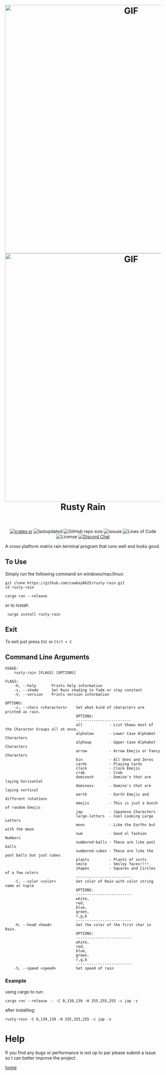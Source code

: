 <h1 align="center">
  <br>
  <img src="https://user-images.githubusercontent.com/43012445/105452071-411e4880-5c43-11eb-8ae2-4de61f310bf9.gif" alt="GIF" width="800">
  <img src="https://cdn.discordapp.com/attachments/509849754583302154/812942011400847391/emoji_rain.gif" alt="GIF" width="800">
  <br>
  Rusty Rain
  <br>
  <br>
</h1>

<p align="center">
  <a href="https://crates.io/crates/rusty-rain"><img alt="crates.io" src="https://img.shields.io/crates/v/rusty-rain.svg"></a>
  <a><img alt="lastupdated" src="https://img.shields.io/github/last-commit/cowboy8625/rusty-rain"></a>
  <a><img alt="GitHub repo size" src="https://img.shields.io/github/repo-size/cowboy8625/rusty-rain"></a>
  <a><img alt="issuse" src="https://img.shields.io/github/issues/cowboy8625/rusty-rain"></a>
  <a><img alt="Lines of Code" src="https://img.shields.io/tokei/lines/github/cowboy8625/rusty-rain"></a>
  <a><img alt="License" src="https://img.shields.io/badge/License-MIT-blue.svg"></a>
  <a href="https://discord.gg/KwnGX8P"><img alt="Discord Chat" src="https://img.shields.io/discord/509849754155614230"></a>
</p>

A cross platform matrix rain terminal program that runs well and looks good.

## To Use

Simply run the following command on windows/mac/linux:

```
git clone https://github.com/cowboy8625/rusty-rain.git
cd rusty-rain
```
```
cargo run --release
```

or to install:

```
 cargo install rusty-rain
```

## Exit

To exit just press `ESC` or `Ctrl + C`


## Command Line Arguments

```
USAGE:
    rusty-rain [FLAGS] [OPTIONS]

FLAGS:
    -h, --help       Prints help information
    -s, --shade      Set Rain shading to fade or stay constant
    -V, --version    Prints version information

OPTIONS:
    -c, --chars <characters>    Set what kind of characters are printed as rain.
                                OPTIONS:
                                -------------------------
                                all            - List Shows most of the Character Groups all at once.
                                alphalow       - Lower Case Alphabet Characters
                                alphaup        - Upper Case Alphabet Characters
                                arrow          - Arrow Emojis or Fancy Characters
                                bin            - All Ones and Zeros
                                cards          - Playing Cards
                                clock          - Clock Emojis
                                crab           - Crab
                                dominosh       - Domino's that are laying horizontal
                                dominosv       - Domino's that are laying vertical
                                earth          - Earth Emojis and different rotations
                                emojis         - This is just a bunch of random Emojis
                                jap            - Japanese Characters
                                large-letters  - Cool Looking Large Letters
                                moon           - Like the Earths but with the moon
                                num            - Good ol fashion Numbers
                                numbered-balls - These are like pool balls
                                numbered-cubes - These are like the pool balls but just cubes
                                plants         - Plants of sorts
                                smile          - Smiley faces!!!!
                                shapes         - Squares and Circles of a few colors
                                -------------------------
    -C, --color <color>         Set color of Rain with color string name or tuple
                                OPTIONS:
                                -------------------------
                                white,
                                red,
                                blue,
                                green,
                                r,g,b
                                -------------------------
    -H, --head <head>           Set the color of the first char in Rain.
                                OPTIONS:
                                -------------------------
                                white,
                                red,
                                blue,
                                green,
                                r,g,b
                                -------------------------
    -S, --speed <speed>         Set speed of rain

```

### Example

using cargo to run:

`cargo run --release -- -C 0,139,139 -H 255,255,255 -c jap -s`

after installing:

`rusty-rain -C 0,139,139 -H 255,255,255 -c jap -s`

# Help

If you find any bugs or performance is not up to par please submit a issue so I can better improve
the project.

[home](./index.md)
